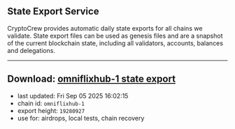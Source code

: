 ## State Export Service
CryptoCrew provides automatic daily state exports for all chains we validate. State export files can be used as genesis files and are a snapshot of the current blockchain state, including all validators, accounts, balances and delegations.

---
**Download: [omniflixhub-1 state export](https://dl-eu2.ccvalidators.com/SERVICE/omniflixhub/omniflixhub-1_export_19280927.json)**
---

- last updated: Fri Sep 05 2025 16:02:15
- chain id: `omniflixhub-1`
- export height: `19280927`
- use for: airdrops, local tests, chain recovery
